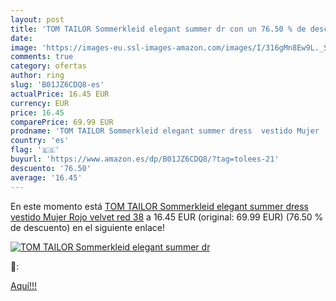 ```yaml
---
layout: post
title: 'TOM TAILOR Sommerkleid elegant summer dr con un 76.50 % de descuento'
date: 
image: 'https://images-eu.ssl-images-amazon.com/images/I/316gMn8Ew9L._SL200_.jpg'
comments: true
category: ofertas
author: ring
slug: 'B01JZ6CDQ8-es'
actualPrice: 16.45 EUR
currency: EUR
price: 16.45
comparePrice: 69.99 EUR
prodname: 'TOM TAILOR Sommerkleid elegant summer dress  vestido Mujer  Rojo  velvet red   38'
country: 'es'
flag: '🇪🇸'
buyurl: 'https://www.amazon.es/dp/B01JZ6CDQ8/?tag=tolees-21'
descuento: '76.50'
average: '16.45'
---
```


En este momento está [TOM TAILOR Sommerkleid elegant summer dress  vestido Mujer  Rojo  velvet red   38](https://www.amazon.es/dp/B01JZ6CDQ8/?tag=tolees-21) a 16.45 EUR (original: 69.99 EUR) (76.50 %  de descuento) en el siguiente enlace!

[![TOM TAILOR Sommerkleid elegant summer dr](https://images-eu.ssl-images-amazon.com/images/I/316gMn8Ew9L._SL200_.jpg)](https://www.amazon.es/dp/B01JZ6CDQ8/?tag=tolees-21)

🔎:


[Aquí!!!](https://www.amazon.es/dp/B01JZ6CDQ8/?tag=tolees-21)
